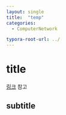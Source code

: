 ```yaml
---
layout: single
title:  "temp"
categories: 
  - ComputerNetwork

typora-root-url: ../
---
```








# title

[링크](https://shinit0519.tistory.com/5) 참고



## subtitle




